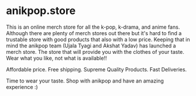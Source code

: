 # anikpop.store
This is an online merch store for all the k-pop, k-drama, and anime fans. 
Although there are plenty of merch stores out there but it's hard to find a trustable store with good products that also with a low price.
Keeping that in mind the anikpop team (Ujala Tyagi and Akshat Yadav) has launched a merch store. The store that will provide you with the clothes of your taste.
Wear what you like, not what is available!!

Affordable price.
Free shipping.
Supreme Quality Products.
Fast Deliveries.

Time to wear your taste. Shop with anikpop and have an amazing experience :)

